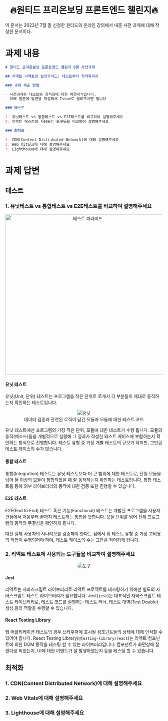 <h1 align="center">🔥원티드 프리온보딩 프론트엔드 챌린지🔥</h1>

이 문서는 2023년 7월 말 신청한 원티드의 온라인 강의에서 내준 사전 과제에 대해 작성한 문서이다.

# 과제 내용

```markdown
# 원티드 프리온보딩 프론트엔드 챌린지 8월 사전과제

## 리액트 리팩토링 실전가이드: 테스트부터 최적화까지

### 과제 제출 방법

- 사전과제는 테스트와 최적화에 대한 배경지식입니다.
- 아래 질문에 답변을 작성해서 Issue로 올려주시면 됩니다

### 테스트

1. 유닛테스트 vs 통합테스트 vs E2E테스트를 비교하여 설명해주세요
2. 리액트 테스트에 사용되는 도구들을 비교하여 설명해주세요

### 최적화

1. CDN(Content Distributed Network)에 대해 설명해주세요
2. Web Vitals에 대해 설명해주세요
3. Lighthouse에 대해 설명해주세요
```

# 과제 답변

## 테스트

### 1. 유닛테스트 vs 통합테스트 vs E2E테스트를 비교하여 설명해주세요

<p align="center">
  <img width="512" alt="테스트 피라미드" src="https://i.postimg.cc/xTX4h905/testing.png"/>
</p>

#### 유닛 테스트

유닛(Unit, 단위) 테스트는 프로그램을 작은 단위로 쪼개서 각 부분들이 제대로 동작하는지 확인하는 테스트입니다.

<p align="center">
  <img alt="유닛" src="https://i.postimg.cc/2y0Y7Wpr/image.png"/>
  <br/>
  데이터 검증과 관련된 로직이 담긴 모듈과 모듈에 대한 테스트 코드
</p>

유닛 테스트에선 프로그램의 가장 작은 단위, 모듈에 대한 테스트가 수행 됩니다. 모듈의 동작(메소드)들을 개별적으로 실행해 그 결과가 작성한 테스트 케이스에 부합하는지 확인하는 방식으로 진행합니다. 테스트 유형 중 가장 개별 테스트의 규모가 작지만, 그만큼 테스트 케이스의 수가 많습니다.

#### 통합 테스트

통합(Integration) 테스트는 유닛 테스트보다 더 큰 범위에 대한 테스트로, 단일 모듈을 넘어 둘 이상의 모듈이 통합되었을 때 잘 동작하는지 확인하는 테스트입니다. 통합 테스트를 통해 외부 라이브러리의 동작에 대한 검증 또한 진행할 수 있습니다.

#### E2E 테스트

E2E(End to End) 테스트 혹은 기능(Functional) 테스트는 개발된 프로그램을 사용자 관점에서 처음부터 끝까지 테스트하는 방법을 뜻합니다. 모듈 단위를 넘어 전체 프로그램의 동작의 무결성을 확인하게 됩니다.

대신 실제 사용자의 시나리오를 검증해야 한다는 점에서 위 테스트 유형 중 가장 고비용의 작업이 수행되어야 하며, 테스트 케이스의 수는 그만큼 적어지게 됩니다.

### 2. 리액트 테스트에 사용되는 도구들을 비교하여 설명해주세요

<p align="center">
  <img alt="도구" src="https://i.postimg.cc/52Q1tkHb/image.png" style="border-radius: 32px"/>
</p>

#### Jest

리액트는 자바스크립트 라이브러리로 리액트 프로젝트를 테스팅하기 위해선 별도의 자바스크립트 테스트 라이브러리가 필요합니다. Jest(`jest`)는 대표적인 자바스크립트 테스트 라이브러리로, 테스트 코드를 실행하는 테스트 러너, 테스트 대역(Test Double) 생성 등의 역할을 수행할 수 있습니다.

#### React Testing Library

웹 어플리케이션 테스트의 경우 브라우저에 표시될 컴포넌트들의 상태에 대해 인식할 수 있어야 합니다. React Testing Library(`@testing-library/react`)는 리액트 컴포넌트에 의한 DOM 동작을 테스팅 할 수 있는 라이브러리입니다. 컴포넌트가 화면상에 잘 렌더링 되었는지, UI에 대한 이벤트가 잘 발생하였는지 등을 테스팅 할 수 있습니다.

## 최적화

### 1. CDN(Content Distributed Network)에 대해 설명해주세요

### 2. Web Vitals에 대해 설명해주세요

### 3. Lighthouse에 대해 설명해주세요
